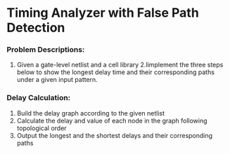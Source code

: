 # Timing Analyzer with False Path Detection

### Problem Descriptions:
1. Given a gate-level netlist and a cell library
2.Iimplement the three steps below to show the longest delay time and their corresponding paths under a given input pattern.

### Delay Calculation:
1. Build the delay graph according to the given netlist
2. Calculate the delay and value of each node in the graph following topological order 
3. Output the longest and the shortest delays and their corresponding paths
